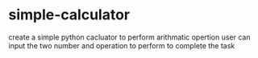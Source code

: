 # simple-calculator
create a simple python cacluator to perform arithmatic opertion user can input the two number and operation to perform to complete the task
